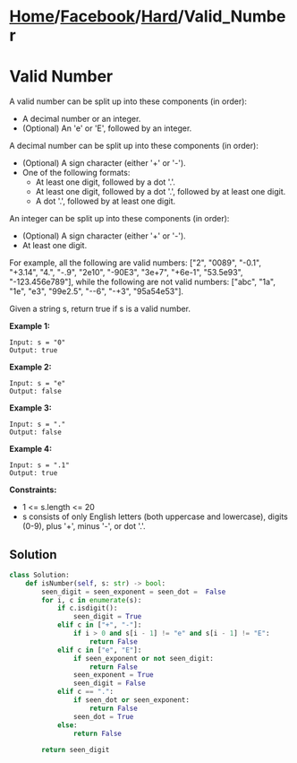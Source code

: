 # [Home](./../..)/[Facebook](./..)/[Hard](./)/Valid_Number
<h1>Valid Number</h1>

<p>
A valid number can be split up into these components (in order):
</p>

* A decimal number or an integer.
* (Optional) An 'e' or 'E', followed by an integer.

<p>
A decimal number can be split up into these components (in order):
</p>

* (Optional) A sign character (either '+' or '-').
* One of the following formats:
    * At least one digit, followed by a dot '.'.
    * At least one digit, followed by a dot '.', followed by at least one digit.
    * A dot '.', followed by at least one digit.

<p>
An integer can be split up into these components (in order):
</p>

* (Optional) A sign character (either '+' or '-').
* At least one digit.

<p> 
For example, all the following are valid numbers: ["2", "0089", "-0.1", "+3.14", "4.", "-.9", "2e10", "-90E3", "3e+7", "+6e-1", "53.5e93", "-123.456e789"], while the following are not valid numbers: ["abc", "1a", "1e", "e3", "99e2.5", "--6", "-+3", "95a54e53"].

Given a string s, return true if s is a valid number.
</p>

<b>Example 1:</b>

    Input: s = "0"
    Output: true
    
<b>Example 2:</b>

    Input: s = "e"
    Output: false

<b>Example 3:</b>

    Input: s = "."
    Output: false
    
<b>Example 4:</b>

    Input: s = ".1"
    Output: true
    
<b>Constraints:</b>

- 1 <= s.length <= 20
- s consists of only English letters (both uppercase and lowercase), digits (0-9), plus '+', minus '-', or dot '.'.

<h2>Solution</h2>

```python
class Solution:
    def isNumber(self, s: str) -> bool:
        seen_digit = seen_exponent = seen_dot =  False
        for i, c in enumerate(s):
            if c.isdigit():
                seen_digit = True
            elif c in ["+", "-"]:
                if i > 0 and s[i - 1] != "e" and s[i - 1] != "E":
                    return False
            elif c in ["e", "E"]:
                if seen_exponent or not seen_digit:
                    return False
                seen_exponent = True
                seen_digit = False
            elif c == ".":
                if seen_dot or seen_exponent:
                    return False
                seen_dot = True
            else:
                return False
        
        return seen_digit
```
